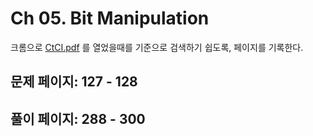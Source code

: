# Ch 05. Bit Manipulation

크롬으로 [CtCI.pdf](../../CtCI.pdf) 를 열었을때를 기준으로 검색하기 쉽도록, 페이지를 기록한다.

## 문제 페이지: 127 - 128

## 풀이 페이지: 288 - 300
